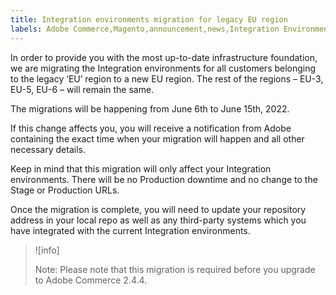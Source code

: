 ```yaml
---
title: Integration environments migration for legacy EU region
labels: Adobe Commerce,Magento,announcement,news,Integration Environments,migration,legacy EU,upgrade,2.3.0,2.3.1,2.3.2,2.3.2-p2,2.3.3,2.3.3-p1,2.3.4,2.3.4-p2,2.3.5-p1,2.3.5-p2,2.3.6,2.3.6-p1,2.3.7,2.3.7-p1,2.3.7-p2,2.3.7-p3,2.4.0,2.4.0-p1,2.4.1-p1,2.4.2,2.4.2-p1,2.4.3,2.4.3-p1,2.4.3-p2
---
```


In order to provide you with the most up-to-date infrastructure foundation, we are migrating the Integration environments for all customers belonging to the legacy ‘EU’ region to a new EU region. The rest of the regions – EU-3, EU-5, EU-6 – will remain the same.  

The migrations will be happening from June 6th to June 15th, 2022.

If this change affects you, you will receive a notification from Adobe containing the exact time when your migration will happen and all other necessary details.  

Keep in mind that this migration will only affect your Integration environments. There will be no Production downtime and no change to the Stage or Production URLs.

Once the migration is complete, you will need to update your repository address in your local repo as well as any third-party systems which you have integrated with the current Integration environments.  

>![info]
>
>Note: Please note that this migration is required before you upgrade to Adobe Commerce 2.4.4.
